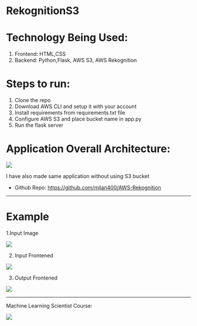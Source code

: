 # RekognitionS3

# Technology Being Used:
  1. Frontend: HTML,CSS
  2. Backend: Python,Flask, AWS S3, AWS Rekognition

# Steps to run:
  1. Clone the repo
  2. Download AWS CLI and setup it with your account
  3. Install requirements from requirements.txt file
  4. Configure AWS S3 and place bucket name in app.py
  5. Run the flask server

# Application Overall Architecture:

<img src="https://github.com/milan400/RekognitionS3/blob/master/images/architecture.png"/>

I have also made same application without using S3 bucket
  * Github Repo: https://github.com/milan400/AWS-Rekognition
-------------------------------------------------------------------------------------------------
# Example

1.Input Image

<img src="https://github.com/milan400/RekognitionS3/blob/master/images/ronaldo.png"/>

2. Input Frontened

<img src="https://github.com/milan400/RekognitionS3/blob/master/images/input.png"/>

3. Output Frontened

<img src="https://github.com/milan400/RekognitionS3/blob/master/images/output.png"/>

-------------------------------------------------------------------------------------------------
Machine Learning Scientist Course:

<img src="https://github.com/milan400/RekognitionS3/blob/master/machinelearning.png"/>
